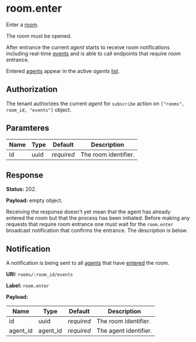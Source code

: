 # room.enter

Enter a [room](api.room.md#room).

The room must be opened.

After entrance the current _agent_ starts to receive room notifications including real-time
[events](api.event.md#room) and is able to call endpoints that require _room_ entrance.

Entered [agents](api.agent.md#agent) appear in the active _agents_ [list](api.agent.list.md).

## Authorization

The tenant authorizes the current _agent_ for `subscribe` action on
`["rooms", room_id, "events"]` object.

## Paramteres

Name | Type | Default    | Description
---- | ---- | ---------- | --------------------
id   | uuid | _required_ | The room identifier.

## Response

**Status:** 202.

**Payload:** empty object.

Receiving the response doesn't yet mean that the agent has already entered the room but that
the process has been initiated. Before making any requests that require room entrance one must wait
for the `room.enter` broadcast notification that confirms the entrance. The description is below.

## Notification

A notification is being sent to all [agents](api.agent.md#agent) that have
[entered](api.room.enter.md) the room.

**URI:** `rooms/:room_id/events`

**Label:** `room.enter`

**Payload:**

Name     | Type     | Default    | Description
-------- | -------- | ---------- | --------------------
id       | uuid     | _required_ | The room identifier.
agent_id | agent_id | _required_ | The agent identifier.
